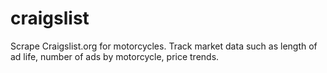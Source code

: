 craigslist
==========

Scrape Craigslist.org for motorcycles. Track market data such as length of ad life, number of ads by motorcycle, price trends.